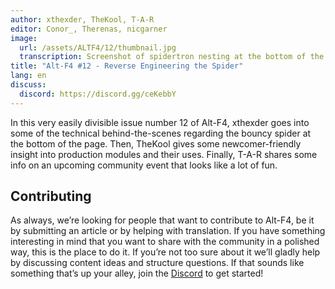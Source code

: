 ```yaml
---
author: xthexder, TheKool, T-A-R
editor: Conor_, Therenas, nicgarner
image:
  url: /assets/ALTF4/12/thumbnail.jpg
  transcription: Screenshot of spidertron nesting at the bottom of the webpage
title: "Alt-F4 #12 - Reverse Engineering the Spider"
lang: en
discuss:
  discord: https://discord.gg/ceKebbY
---
```


In this very easily divisible issue number 12 of Alt-F4, xthexder goes into some of the technical behind-the-scenes regarding the bouncy spider at the bottom of the page. Then, TheKool gives some newcomer-friendly insight into production modules and their uses. Finally, T-A-R shares some info on an upcoming community event that looks like a lot of fun.

## Contributing

As always, we’re looking for people that want to contribute to Alt-F4, be it by submitting an article or by helping with translation. If you have something interesting in mind that you want to share with the community in a polished way, this is the place to do it. If you’re not too sure about it we’ll gladly help by discussing content ideas and structure questions. If that sounds like something that’s up your alley, join the [Discord](https://discord.gg/nxnCFkb) to get started!
